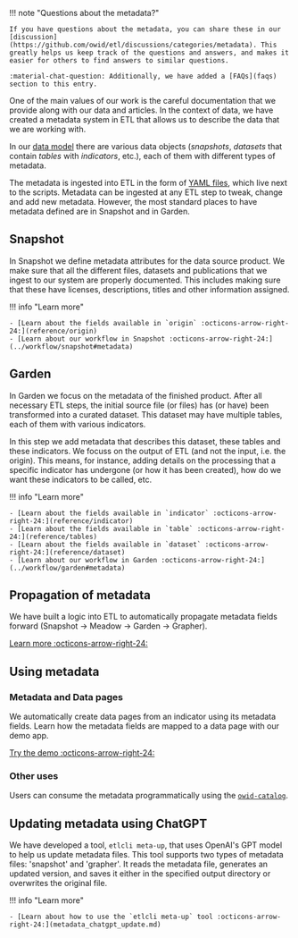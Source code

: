<!-- !!! warning "This is still being written."

    Our metadata formats are still in flux, and are likely to change over the coming weeks. -->
!!! note "Questions about the metadata?"

    If you have questions about the metadata, you can share these in our [discussion](https://github.com/owid/etl/discussions/categories/metadata). This greatly helps us keep track of the questions and answers, and makes it easier for others to find answers to similar questions.

    :material-chat-question: Additionally, we have added a [FAQs](faqs) section to this entry.

One of the main values of our work is the careful documentation that we provide along with our data and articles. In the context of
 data, we have created a metadata system in ETL that allows us to describe the data that we are working with.


In our [data model](../design/common-format.md) there are various data objects (_snapshots_, _datasets_ that contain _tables_ with _indicators_, etc.), each of them with different types of metadata.



The metadata is ingested into ETL in the form of [YAML files](./structuring-yaml.md), which live next to the scripts. Metadata can be ingested at any ETL step to tweak, change and add new metadata. However, the most standard places to have metadata defined are in Snapshot and in Garden.


## Snapshot
In Snapshot we define metadata attributes for the data source product. We make sure that all the different files, datasets and publications that we ingest to our system are properly documented. This includes making sure that these have licenses, descriptions, titles and other information assigned.


!!! info "Learn more"

    - [Learn about the fields available in `origin` :octicons-arrow-right-24:](reference/origin)
    - [Learn about our workflow in Snapshot :octicons-arrow-right-24:](../workflow/snapshot#metadata)

## Garden
In Garden we focus on the metadata of the finished product. After all necessary ETL steps, the initial source file (or files) has (or have) been transformed into a curated dataset. This dataset may have multiple tables, each of them with various indicators.

In this step we add metadata that describes this dataset, these tables and these indicators. We focuss on the output of ETL (and not the input, i.e. the origin). This means, for instance, adding details on the processing that a specific indicator has undergone (or how it has been created), how do we want these indicators to be called, etc.

!!! info "Learn more"

    - [Learn about the fields available in `indicator` :octicons-arrow-right-24:](reference/indicator)
    - [Learn about the fields available in `table` :octicons-arrow-right-24:](reference/tables)
    - [Learn about the fields available in `dataset` :octicons-arrow-right-24:](reference/dataset)
    - [Learn about our workflow in Garden :octicons-arrow-right-24:](../workflow/garden#metadata)


## Propagation of metadata
We have built a logic into ETL to automatically propagate metadata fields forward (Snapshot → Meadow → Garden → Grapher).

[Learn more :octicons-arrow-right-24:](propagation.md)


## Using metadata
### Metadata and Data pages
We automatically create data pages from an indicator using its metadata fields. Learn how the metadata fields are mapped to a data page with our demo app.

[Try the demo :octicons-arrow-right-24:](../../tutorials/metadata-play.md)

### Other uses
Users can consume the metadata programmatically using the [`owid-catalog`](https://github.com/owid/etl/tree/master/lib/catalog).

## Updating metadata using ChatGPT

We have developed a tool, `etlcli meta-up`, that uses OpenAI's GPT model to help us update metadata files. This tool supports two types of metadata files: 'snapshot' and 'grapher'. It reads the metadata file, generates an updated version, and saves it either in the specified output directory or overwrites the original file.

!!! info "Learn more"

    - [Learn about how to use the `etlcli meta-up` tool :octicons-arrow-right-24:](metadata_chatgpt_update.md)
